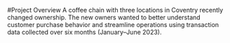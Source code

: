 #Project Overview
A coffee chain with three locations in Coventry recently changed ownership. The new owners wanted to better understand customer purchase behavior and streamline operations using transaction data collected over six months (January–June 2023).
